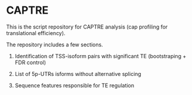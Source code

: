 # CAPTRE
This is the script repository for CAPTRE analysis (cap profiling for translational efficiency).

The repository includes a few sections. 

1. Identification of TSS-isoform pairs with significant TE (bootstraping + FDR control) 

2. List of 5p-UTRs isforms without alternative splicing 

3. Sequence features responsible for TE regulation 


